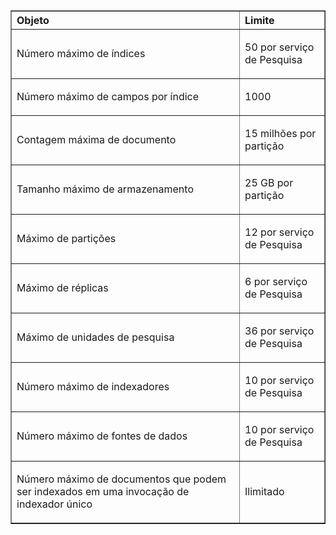 <table cellspacing="0" border="1">
<tr>
  <th align="left" valign="middle">Objeto</th>
  <th align="left" valign="middle">Limite</th>
</tr>
<tr>
  <td><p>Número máximo de índices</p></td>
  <td><p>50 por serviço de Pesquisa</p></td>
</tr>
<tr>
  <td><p>Número máximo de campos por índice</p></td>
  <td><p>1000</p></td>
</tr>
<tr>
  <td><p>Contagem máxima de documento</p></td>
  <td><p>15 milhões por partição</p></td>
</tr>
<tr>
  <td><p>Tamanho máximo de armazenamento</p></td>
  <td><p>25 GB por partição</p></td>
<tr>
  <td><p>Máximo de partições</p></td>
  <td><p>12 por serviço de Pesquisa</p></td>
</tr>
<tr>
  <td><p>Máximo de réplicas</p></td>
  <td><p>6 por serviço de Pesquisa</p></td>
</tr>
<tr>
  <td><p>Máximo de unidades de pesquisa</p></td>
  <td><p>36 por serviço de Pesquisa</p></td>
</tr>
<tr>
  <td><p>Número máximo de indexadores</p></td>
  <td><p>10 por serviço de Pesquisa</p></td>
</tr>
<tr>
  <td><p>Número máximo de fontes de dados</p></td>
  <td><p>10 por serviço de Pesquisa</p></td>
</tr>
<tr>
  <td><p>Número máximo de documentos que podem ser indexados em uma invocação de indexador único</p></td>
  <td><p>Ilimitado</p></td>
</tr>
</table>

<!---HONumber=July15_HO3-->